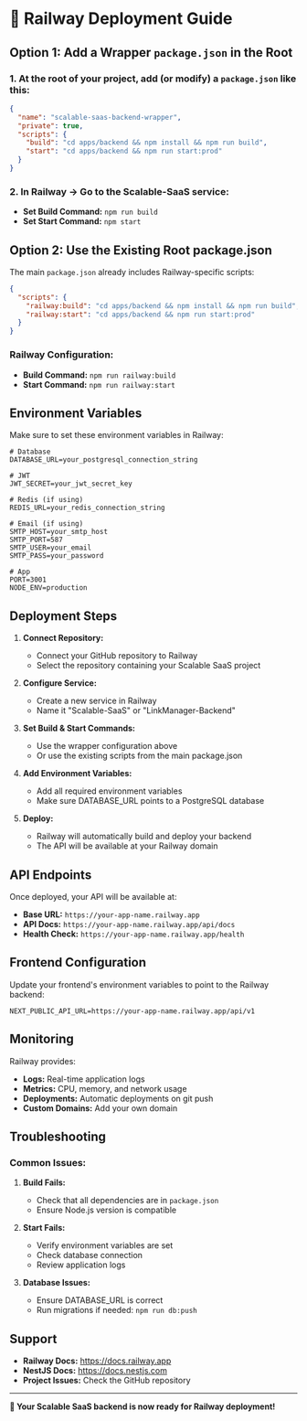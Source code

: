 # 🚀 Railway Deployment Guide

## Option 1: Add a Wrapper `package.json` in the Root

### 1. At the root of your project, add (or modify) a `package.json` like this:

```json
{
  "name": "scalable-saas-backend-wrapper",
  "private": true,
  "scripts": {
    "build": "cd apps/backend && npm install && npm run build",
    "start": "cd apps/backend && npm run start:prod"
  }
}
```

### 2. In Railway → Go to the Scalable-SaaS service:

- **Set Build Command:** `npm run build`
- **Set Start Command:** `npm start`

## Option 2: Use the Existing Root package.json

The main `package.json` already includes Railway-specific scripts:

```json
{
  "scripts": {
    "railway:build": "cd apps/backend && npm install && npm run build",
    "railway:start": "cd apps/backend && npm run start:prod"
  }
}
```

### Railway Configuration:
- **Build Command:** `npm run railway:build`
- **Start Command:** `npm run railway:start`

## Environment Variables

Make sure to set these environment variables in Railway:

```env
# Database
DATABASE_URL=your_postgresql_connection_string

# JWT
JWT_SECRET=your_jwt_secret_key

# Redis (if using)
REDIS_URL=your_redis_connection_string

# Email (if using)
SMTP_HOST=your_smtp_host
SMTP_PORT=587
SMTP_USER=your_email
SMTP_PASS=your_password

# App
PORT=3001
NODE_ENV=production
```

## Deployment Steps

1. **Connect Repository:**
   - Connect your GitHub repository to Railway
   - Select the repository containing your Scalable SaaS project

2. **Configure Service:**
   - Create a new service in Railway
   - Name it "Scalable-SaaS" or "LinkManager-Backend"

3. **Set Build & Start Commands:**
   - Use the wrapper configuration above
   - Or use the existing scripts from the main package.json

4. **Add Environment Variables:**
   - Add all required environment variables
   - Make sure DATABASE_URL points to a PostgreSQL database

5. **Deploy:**
   - Railway will automatically build and deploy your backend
   - The API will be available at your Railway domain

## API Endpoints

Once deployed, your API will be available at:
- **Base URL:** `https://your-app-name.railway.app`
- **API Docs:** `https://your-app-name.railway.app/api/docs`
- **Health Check:** `https://your-app-name.railway.app/health`

## Frontend Configuration

Update your frontend's environment variables to point to the Railway backend:

```env
NEXT_PUBLIC_API_URL=https://your-app-name.railway.app/api/v1
```

## Monitoring

Railway provides:
- **Logs:** Real-time application logs
- **Metrics:** CPU, memory, and network usage
- **Deployments:** Automatic deployments on git push
- **Custom Domains:** Add your own domain

## Troubleshooting

### Common Issues:

1. **Build Fails:**
   - Check that all dependencies are in `package.json`
   - Ensure Node.js version is compatible

2. **Start Fails:**
   - Verify environment variables are set
   - Check database connection
   - Review application logs

3. **Database Issues:**
   - Ensure DATABASE_URL is correct
   - Run migrations if needed: `npm run db:push`

## Support

- **Railway Docs:** https://docs.railway.app
- **NestJS Docs:** https://docs.nestjs.com
- **Project Issues:** Check the GitHub repository

---

**🎉 Your Scalable SaaS backend is now ready for Railway deployment!** 